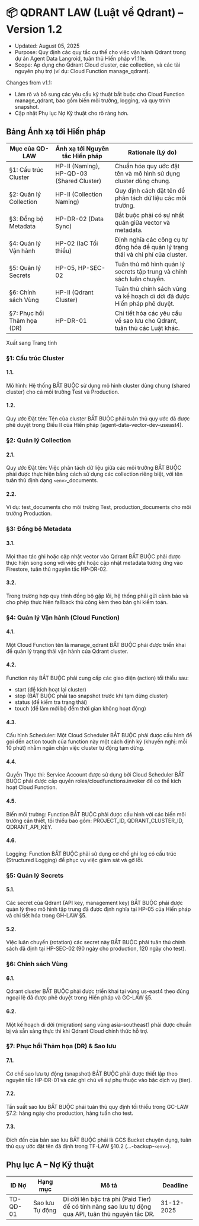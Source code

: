 # 📦 QDRANT LAW (Luật về Qdrant) – Version 1.2

- Updated: August 05, 2025
- Purpose: Quy định các quy tắc cụ thể cho việc vận hành Qdrant trong dự án Agent Data Langroid, tuân thủ Hiến pháp v1.11e.
- Scope: Áp dụng cho Qdrant Cloud cluster, các collection, và các tài nguyên phụ trợ (ví dụ: Cloud Function manage_qdrant).

Changes from v1.1:
- Làm rõ và bổ sung các yêu cầu kỹ thuật bắt buộc cho Cloud Function manage_qdrant, bao gồm biến môi trường, logging, và quy trình snapshot.
- Cập nhật Phụ lục Nợ Kỹ thuật cho rõ ràng hơn.

## Bảng Ánh xạ tới Hiến pháp

| Mục của QD-LAW | Ánh xạ tới Nguyên tắc Hiến pháp | Rationale (Lý do) |
|---|---|---|
| §1: Cấu trúc Cluster | HP-II (Naming), HP-QD-03 (Shared Cluster) | Chuẩn hóa quy ước đặt tên và mô hình sử dụng cluster dùng chung. |
| §2: Quản lý Collection | HP-II (Collection Naming) | Quy định cách đặt tên để phân tách dữ liệu các môi trường. |
| §3: Đồng bộ Metadata | HP-DR-02 (Data Sync) | Bắt buộc phải có sự nhất quán giữa vector và metadata. |
| §4: Quản lý Vận hành | HP-02 (IaC Tối thiểu) | Định nghĩa các công cụ tự động hóa để quản lý trạng thái và chi phí của cluster. |
| §5: Quản lý Secrets | HP-05, HP-SEC-02 | Tuân thủ mô hình quản lý secrets tập trung và chính sách luân chuyển. |
| §6: Chính sách Vùng | HP-II (Qdrant Cluster) | Tuân thủ chính sách vùng và kế hoạch di dời đã được Hiến pháp phê duyệt. |
| §7: Phục hồi Thảm họa (DR) | HP-DR-01 | Chi tiết hóa các yêu cầu về sao lưu cho Qdrant, tuân thủ các Luật khác. |

Xuất sang Trang tính

### §1: Cấu trúc Cluster

#### 1.1.

Mô hình: Hệ thống BẮT BUỘC sử dụng mô hình cluster dùng chung (shared cluster) cho cả môi trường Test và Production.

#### 1.2.

Quy ước Đặt tên: Tên của cluster BẮT BUỘC phải tuân thủ quy ước đã được phê duyệt trong Điều II của Hiến pháp (agent-data-vector-dev-useast4).

### §2: Quản lý Collection

#### 2.1.

Quy ước Đặt tên: Việc phân tách dữ liệu giữa các môi trường BẮT BUỘC phải được thực hiện bằng cách sử dụng các collection riêng biệt, với tên tuân thủ định dạng ``<env>``_documents.

#### 2.2.

Ví dụ: test_documents cho môi trường Test, production_documents cho môi trường Production.

### §3: Đồng bộ Metadata

#### 3.1.

Mọi thao tác ghi hoặc cập nhật vector vào Qdrant BẮT BUỘC phải được thực hiện song song với việc ghi hoặc cập nhật metadata tương ứng vào Firestore, tuân thủ nguyên tắc HP-DR-02.

#### 3.2.

Trong trường hợp quy trình đồng bộ gặp lỗi, hệ thống phải gửi cảnh báo và cho phép thực hiện fallback thủ công kèm theo bản ghi kiểm toán.

### §4: Quản lý Vận hành (Cloud Function)

#### 4.1.

Một Cloud Function tên là manage_qdrant BẮT BUỘC phải được triển khai để quản lý trạng thái vận hành của Qdrant cluster.

#### 4.2.

Function này BẮT BUỘC phải cung cấp các giao diện (action) tối thiểu sau:
- start (để kích hoạt lại cluster)
- stop (BẮT BUỘC phải tạo snapshot trước khi tạm dừng cluster)
- status (để kiểm tra trạng thái)
- touch (để làm mới bộ đếm thời gian không hoạt động)

#### 4.3.

Cấu hình Scheduler: Một Cloud Scheduler BẮT BUỘC phải được cấu hình để gọi đến action touch của function này một cách định kỳ (khuyến nghị: mỗi 10 phút) nhằm ngăn chặn việc cluster tự động tạm dừng.

#### 4.4.

Quyền Thực thi: Service Account được sử dụng bởi Cloud Scheduler BẮT BUỘC phải được cấp quyền roles/cloudfunctions.invoker để có thể kích hoạt Cloud Function.

#### 4.5.

Biến môi trường: Function BẮT BUỘC phải được cấu hình với các biến môi trường cần thiết, tối thiểu bao gồm: PROJECT_ID, QDRANT_CLUSTER_ID, QDRANT_API_KEY.

#### 4.6.

Logging: Function BẮT BUỘC phải sử dụng cơ chế ghi log có cấu trúc (Structured Logging) để phục vụ việc giám sát và gỡ lỗi.

### §5: Quản lý Secrets

#### 5.1.

Các secret của Qdrant (API key, management key) BẮT BUỘC phải được quản lý theo mô hình tập trung đã được định nghĩa tại HP-05 của Hiến pháp và chi tiết hóa trong GH-LAW §5.

#### 5.2.

Việc luân chuyển (rotation) các secret này BẮT BUỘC phải tuân thủ chính sách đã định tại HP-SEC-02 (90 ngày cho production, 120 ngày cho test).

### §6: Chính sách Vùng

#### 6.1.

Qdrant cluster BẮT BUỘC phải được triển khai tại vùng us-east4 theo đúng ngoại lệ đã được phê duyệt trong Hiến pháp và GC-LAW §5.

#### 6.2.

Một kế hoạch di dời (migration) sang vùng asia-southeast1 phải được chuẩn bị và sẵn sàng thực thi khi Qdrant Cloud chính thức hỗ trợ.

### §7: Phục hồi Thảm họa (DR) & Sao lưu

#### 7.1.

Cơ chế sao lưu tự động (snapshot) BẮT BUỘC phải được thiết lập theo nguyên tắc HP-DR-01 và các ghi chú về sự phụ thuộc vào bậc dịch vụ (tier).

#### 7.2.

Tần suất sao lưu BẮT BUỘC phải tuân thủ quy định tối thiểu trong GC-LAW §7.2: hàng ngày cho production, hàng tuần cho test.

#### 7.3.

Đích đến của bản sao lưu BẮT BUỘC phải là GCS Bucket chuyên dụng, tuân thủ quy ước đặt tên đã định trong TF-LAW §10.2 (...-backup-``<env>``).

## Phụ lục A – Nợ Kỹ thuật

| ID Nợ | Hạng mục | Mô tả | Deadline |
|---|---|---|---|
| TD-QD-01 | Sao lưu Tự động | Di dời lên bậc trả phí (Paid Tier) để có tính năng sao lưu tự động qua API, tuân thủ nguyên tắc DR. | 31-12-2025 |
